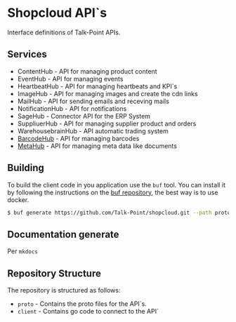# Shopcloud API`s

Interface definitions of Talk-Point APIs.

## Services

- ContentHub - API for managing product content
- EventHub - API for managing events
- HeartbeatHub - API for managing heartbeats and KPI`s
- ImageHub - API for managing images and create the cdn links
- MailHub - API for sending emails and receving mails
- NotificationHub - API for notifications
- SageHub - Connector API for the ERP System
- SuppliuerHub - API for managing supplier product and orders
- WarehousebrainHub - API automatic trading system
- [BarcodeHub](https://github.com/Talk-Point/shopcloud/tree/master/proto/shopcloud/barcodehub/v1) - API for managing barcodes
- [MetaHub](https://github.com/Talk-Point/shopcloud/tree/master/proto/shopcloud/metahub/v1) - API for managing meta data like documents

## Building

To build the client code in you application use the `buf` tool. You can install it by following the instructions on the [buf repository](https://github.com/bufbuild/buf), the best way is to use docker.

```bash
$ buf generate https://github.com/Talk-Point/shopcloud.git --path proto/shopcloud/eventhub
```

## Documentation generate

Per `mkdocs`

## Repository Structure

The repository is structured as follows:
- `proto` - Contains the proto files for the API`s.
- `client` - Contains go code to connect to the API`

